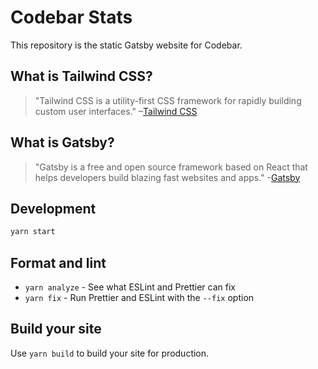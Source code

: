 # Codebar Stats

This repository is the static Gatsby website for Codebar.

## What is Tailwind CSS?

> "Tailwind CSS is a utility-first CSS framework for rapidly building custom user interfaces."
> –[Tailwind CSS](https://tailwindcss.com)

## What is Gatsby?

> "Gatsby is a free and open source framework based on React that helps developers build blazing fast websites and apps." -[Gatsby](https://www.gatsbyjs.org/)

## Development

```sh
yarn start
```

## Format and lint

- `yarn analyze` - See what ESLint and Prettier can fix
- `yarn fix` - Run Prettier and ESLint with the `--fix` option

## Build your site

Use `yarn build` to build your site for production.
